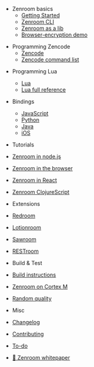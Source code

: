 
- Zenroom basics
  - [Getting Started](/)
  - [Zenroom CLI](/pages/how-to-exec.md "Execute") 
  - [Zenroom as a lib](/pages/how-to-embed.md "Embed") 
  - [Browser-encryption demo](/pages/encrypt.md "Browser-encryption demo")
<!--- to remove https://github.com/DECODEproject/Zenroom/blob/master/docs/website/docs/encrypt.md  ---> 

- Programming Zencode
  - [Zencode](/pages/zencode.md "Zencode")
  - [Zencode command list](/pages/zencode-list.md "Zencode command list")
  <!-- - [Cookbook intro](/pages/zencode-cookbook-intro.md "Zencode cookbook intro") --> 
 <!-- - [Cookbook Given](/pages/zencode-cookbook-given.md "Zencode cookbook Given")  -->


- Programming Lua
  - [Lua](/pages/lua.md "in Lua")
  - [Lua full reference](/pages/ldoc/o/README.md "in Lua") 

- Bindings
  - [JavaScript](/pages/javascript.md "Use Zenroom in JavaScript")
  - [Python](/pages/python.md "Use Zenroom in JavaScript")
  - [Java](/pages/java.md "Use Zenroom in Java")
  - [iOS](/pages/ios.md "Use Zenroom in iOS")

- Tutorials
 - [Zenroom in node.js](/pages/zenroom-javascript1.md "Use Zenroom in node.js")
 - [Zenroom in the browser](/pages/zenroom-javascript2.md "Use Zenroom in the browser")
 - [Zenroom in React](/pages/zenroom-javascript3.md "Use Zenroom in React")
 - [Zenroom ClojureScript](/pages/zenroom-clojurescript.md "Zenroom ClojureScript]") 

- Extensions
 - [Redroom](/ext/redroom)
 - [Lotionroom](/ext/lotionroom)
 - [Sawroom](/ext/sawroom)
 - [RESTroom](/ext/restroom)

- Build & Test
 - [Build instructions](/pages/how-to-build.md "Build Zenroom")  
 - [Zenroom on Cortex M](/pages/cortex.md "Zenroom on Cortex M")
 - [Random quality](/pages/random.md "Random quality measurement")
 
- Misc
 - [Changelog](CHANGELOG)
 - [Contributing](CONTRIBUTING)
 - [To-do](TODO)
 - [📄 Zenroom whitepaper](/pages/zenroom_whitepaper.pdf ':ignore')

<!--- Java example --->
